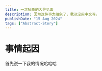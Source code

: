 ```yaml
---
title: 一次抽象的大导见面
description: 因为这件事太抽象了，我决定用中文写。
publishDate: "15 Aug 2024"
tags: ["Abstract-Story"]
---
```

# 事情起因
首先说一下我的情况哈哈哈
